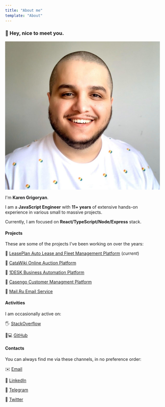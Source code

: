 ```yaml
---
title: "About me"
template: "About"
---
```


### 👋 Hey, nice to meet you.

![My Face HD](./avatar_fresh_full.jpg)

I'm **Karen Grigoryan**.

I am a **JavaScript Engineer** with **11+ years** of extensive hands-on experience in various small to massive projects.

Currently, I am focused on **React/TypeScript/Node/Express** stack.

#### Projects

These are some of the projects I've been working on over the years:

🏢 [LeasePlan Auto Lease and Fleet Management Platform](https://leaseplan.com) (_current_)

🏢 [CataWiki Online Auction Platform](https://www.catawiki.com)

🏢 [1DESK Business Automation Platform](https://www.ipsoft.com/1desk)

🏢 [Casengo Customer Managment Platform](https://casengo.com)

🏢 [Mail.Ru Email Service](https://mail.ru)

#### Activities

I am occasionally active on:

🖐 [StackOverflow](https://stackoverflow.com/users/2998898/karen-grigoryan)

👨💻 [GitHub](https://github.com/kapral18)

#### Contacts

You can always find me via these channels, in no preference order:

✉️ [Email](mailto://hey@karenjs.com)

💬 [LinkedIn](https://www.linkedin.com/in/kapral18)

💬 [Telegram](https://t.me/kapral18)

👋 [Twitter](https://twitter.com/KaaFury)
